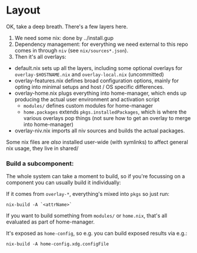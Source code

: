 # Layout

OK, take a deep breath. There's a few layers here.

1. We need some nix: done by ../install.gup
2. Dependency management: for everything we need external to this repo comes in through `niv` (see `nix/sources*.json`).
3. Then it's all overlays:
  - default.nix sets up all the layers, including some optional overlays for `overlay-$HOSTNAME.nix` and `overlay-local.nix` (uncommitted)
  - overlay-features.nix defines broad configuration options, mainly for opting into minimal setups and host / OS specific differences.
  - overlay-home.nix plugs everything into home-manager, which ends up producing the actual user environment and activation script
    - `modules/` defines custom modules for home-manager
    - `home.packages` extends `pkgs.installedPackages`, which is where the various overlays pop things (not sure how to get an overlay to merge into home-manager)
  - overlay-niv.nix imports all niv sources and builds the actual packages.

Some nix files are _also_ installed user-wide (with symlinks) to affect general nix usage, they live in shared/

### Build a subcomponent:

The whole system can take a moment to build, so if you're focussing on a component you can usually build it individually:

If it comes from `overlay-*`, everything's mixed into `pkgs` so just run:

```
nix-build -A `<attrName>`
```

If you want to build something from `modules/` or `home.nix`, that's all evaluated as part of home-manager.

It's exposed as `home-config`, so e.g. you can build exposed results via e.g.:

```
nix-build -A home-config.xdg.configFile
```
